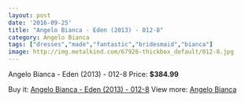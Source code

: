 ```yaml
---
layout: post
date: '2016-09-25'
title: "Angelo Bianca - Eden (2013) - 012-8"
category: Angelo Bianca
tags: ["dresses","made","fantastic","bridesmaid","bianca"]
image: http://img.metalkind.com/67926-thickbox_default/012-8.jpg
---
```

Angelo Bianca - Eden (2013) - 012-8
Price: **$384.99**
<a href="https://www.metalkind.com/en/angelo-bianca/8025-012-8.html"><amp-img layout="responsive" width="600" height="600" src="://img.metalkind.com/67926-thickbox_default/012-8.jpg" alt="Angelo Bianca - Eden (2013) - 012-8 0" /></a>

Buy it: [Angelo Bianca - Eden (2013) - 012-8](https://www.metalkind.com/en/angelo-bianca/8025-012-8.html "Angelo Bianca - Eden (2013) - 012-8")
View more: [Angelo Bianca](https://www.metalkind.com/en/16-angelo-bianca "Angelo Bianca")